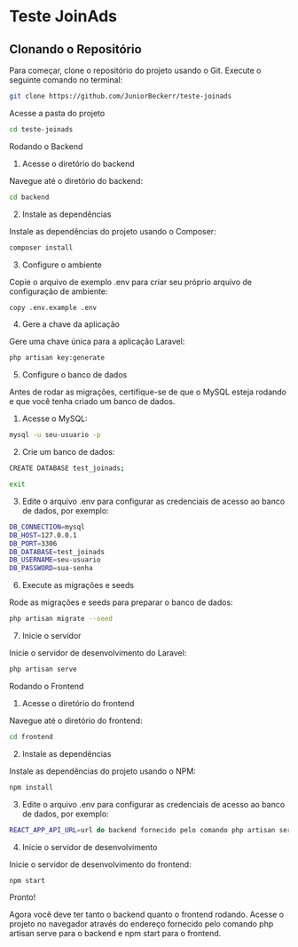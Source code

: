 # Teste JoinAds 

## Clonando o Repositório

Para começar, clone o repositório do projeto usando o Git. Execute o seguinte comando no terminal:

```bash
git clone https://github.com/JuniorBeckerr/teste-joinads
```

Acesse a pasta do projeto

```bash
cd teste-joinads
```

Rodando o Backend

1. Acesse o diretório do backend

Navegue até o diretório do backend:

```bash
cd backend
```
2. Instale as dependências

Instale as dependências do projeto usando o Composer:

```bash
composer install
```
3. Configure o ambiente

Copie o arquivo de exemplo .env para criar seu próprio arquivo de configuração de ambiente:

```bash
copy .env.example .env
```
4. Gere a chave da aplicação

Gere uma chave única para a aplicação Laravel:

```bash
php artisan key:generate
```
5. Configure o banco de dados

Antes de rodar as migrações, certifique-se de que o MySQL esteja rodando e que você tenha criado um banco de dados.

1. Acesse o MySQL:


```bash
mysql -u seu-usuario -p
```
2. Crie um banco de dados:


```bash
CREATE DATABASE test_joinads;

exit
```
3. Edite o arquivo .env para configurar as credenciais de acesso ao banco de dados, por exemplo:


```bash
DB_CONNECTION=mysql
DB_HOST=127.0.0.1
DB_PORT=3306
DB_DATABASE=test_joinads
DB_USERNAME=seu-usuario
DB_PASSWORD=sua-senha
```

6. Execute as migrações e seeds

Rode as migrações e seeds para preparar o banco de dados:

```bash
php artisan migrate --seed
```
7. Inicie o servidor

Inicie o servidor de desenvolvimento do Laravel:

```bash
php artisan serve
```
Rodando o Frontend

1. Acesse o diretório do frontend

Navegue até o diretório do frontend:

```bash
cd frontend
```
2. Instale as dependências

Instale as dependências do projeto usando o NPM:

```bash
npm install
```

3. Edite o arquivo .env para configurar as credenciais de acesso ao banco de dados, por exemplo:

```bash
REACT_APP_API_URL=url do backend fornecido pelo comando php artisan serve
```

4. Inicie o servidor de desenvolvimento

Inicie o servidor de desenvolvimento do frontend:

```bash
npm start
```
Pronto!

Agora você deve ter tanto o backend quanto o frontend rodando. Acesse o projeto no navegador através do endereço fornecido pelo comando php artisan serve para o backend e npm start para o frontend.
